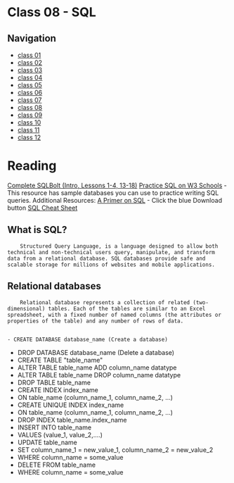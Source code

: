 # Class 08 - SQL

## Navigation ##
 - [class 01](class-01.md)
 - [class 02](class-02.md)
 - [class 03](class-03.md) 
 - [class 04](class-04.md)
 - [class 05](class-05.md)
 - [class 06](class-06.md)
 - [class 07](class-07.md)
 - [class 08](class-08.md)
 - [class 09](class-09.md) 
 - [class 10](class-10.md)
 - [class 11](class-11.md)
 - [class 12](class-12.md)

# Reading

[Complete SQLBolt (Intro, Lessons 1-4, 13-18)](https://sqlbolt.com/)
[Practice SQL on W3 Schools](https://www.w3schools.com/sql/trysql.asp?filename=trysql_select_all) - This resource has sample databases you can use to practice writing SQL queries.
Additional Resources:
[A Primer on SQL](https://openlibra.com/en/book/a-primer-on-sql-3rd-edition) - Click the blue Download button
[SQL Cheat Sheet](http://www.cheat-sheets.org/sites/sql.su/)

## What is SQL?

        Structured Query Language, is a language designed to allow both technical and non-technical users query, manipulate, and transform data from a relational database. SQL databases provide safe and scalable storage for millions of websites and mobile applications.

## Relational databases

        Relational database represents a collection of related (two-dimensional) tables. Each of the tables are similar to an Excel spreadsheet, with a fixed number of named columns (the attributes or properties of the table) and any number of rows of data.


	- CREATE DATABASE database_name (Create a database)
  - DROP DATABASE database_name (Delete a database)
  - CREATE TABLE "table_name"
  - ALTER TABLE table_name ADD column_name datatype
  - ALTER TABLE table_name DROP column_name datatype
  - DROP TABLE table_name
  - CREATE INDEX index_name
  - ON table_name (column_name_1, column_name_2, ...)
  - CREATE UNIQUE INDEX index_name
  - ON table_name (column_name_1, column_name_2, ...)
  - DROP INDEX table_name.index_name
  - INSERT INTO table_name
  - VALUES (value_1, value_2,....)
  - UPDATE table_name
  - SET column_name_1 = new_value_1, column_name_2 = new_value_2
  - WHERE column_name = some_value
  - DELETE FROM table_name
  - WHERE column_name = some_value
  



